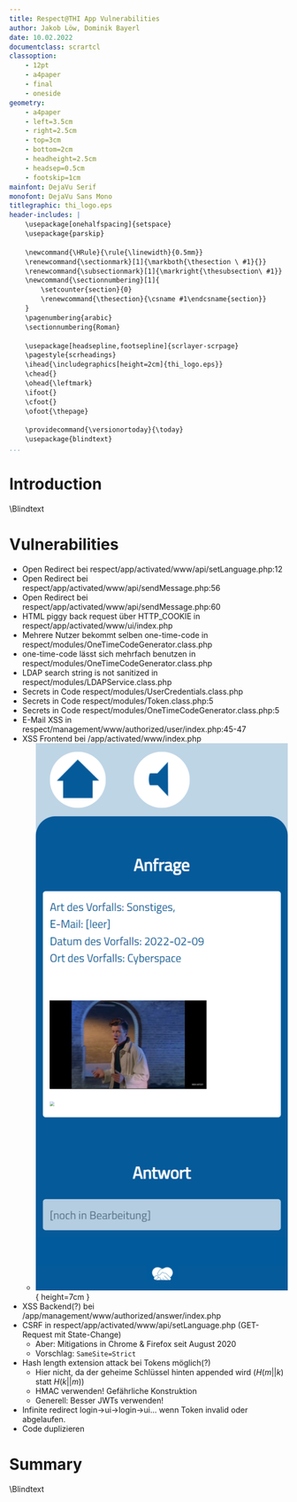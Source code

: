 ```yaml
---
title: Respect@THI App Vulnerabilities
author: Jakob Löw, Dominik Bayerl
date: 10.02.2022
documentclass: scrartcl
classoption:
    - 12pt
    - a4paper
    - final
    - oneside
geometry:
    - a4paper
    - left=3.5cm
    - right=2.5cm
    - top=3cm
    - bottom=2cm
    - headheight=2.5cm
    - headsep=0.5cm
    - footskip=1cm
mainfont: DejaVu Serif
monofont: DejaVu Sans Mono
titlegraphic: thi_logo.eps
header-includes: |
    \usepackage[onehalfspacing]{setspace}
    \usepackage{parskip}

    \newcommand{\HRule}{\rule{\linewidth}{0.5mm}}
    \renewcommand{\sectionmark}[1]{\markboth{\thesection \ #1}{}}
    \renewcommand{\subsectionmark}[1]{\markright{\thesubsection\ #1}}
    \newcommand{\sectionnumbering}[1]{
        \setcounter{section}{0}
        \renewcommand{\thesection}{\csname #1\endcsname{section}}
    }
    \pagenumbering{arabic}
    \sectionnumbering{Roman}

    \usepackage[headsepline,footsepline]{scrlayer-scrpage}
    \pagestyle{scrheadings}
    \ihead{\includegraphics[height=2cm]{thi_logo.eps}}
    \chead{}
    \ohead{\leftmark}
    \ifoot{}
    \cfoot{}
    \ofoot{\thepage}

    \providecommand{\versionortoday}{\today}
    \usepackage{blindtext}
...
```


# Introduction
\Blindtext

# Vulnerabilities
- Open Redirect bei respect/app/activated/www/api/setLanguage.php:12
- Open Redirect bei respect/app/activated/www/api/sendMessage.php:56
- Open Redirect bei respect/app/activated/www/api/sendMessage.php:60
- HTML piggy back request über HTTP_COOKIE in respect/app/activated/www/ui/index.php
- Mehrere Nutzer bekommt selben one-time-code in respect/modules/OneTimeCodeGenerator.class.php
- one-time-code lässt sich mehrfach benutzen in respect/modules/OneTimeCodeGenerator.class.php
- LDAP search string is not sanitized in respect/modules/LDAPService.class.php
- Secrets in Code respect/modules/UserCredentials.class.php
- Secrets in Code respect/modules/Token.class.php:5
- Secrets in Code respect/modules/OneTimeCodeGenerator.class.php:5
- E-Mail XSS in respect/management/www/authorized/user/index.php:45-47 
- XSS Frontend bei /app/activated/www/index.php
    - ![Demonstration of XSS vulnerability.](poc-xss.png "Expertly crafted Rick Roll."){ height=7cm }
- XSS Backend(?) bei /app/management/www/authorized/answer/index.php
- CSRF in respect/app/activated/www/api/setLanguage.php (GET-Request mit State-Change)
    - Aber: Mitigations in Chrome & Firefox seit August 2020
    - Vorschlag: `SameSite=Strict`
- Hash length extension attack bei Tokens möglich(?)
    - Hier nicht, da der geheime Schlüssel hinten appended wird ($H(m||k)$ statt $H(k||m)$)
    - HMAC verwenden! Gefährliche Konstruktion
    - Generell: Besser JWTs verwenden!
- Infinite redirect login->ui->login->ui... wenn Token invalid oder abgelaufen.
- Code duplizieren 

# Summary
\Blindtext
